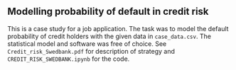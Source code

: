 ## Modelling probability of default in credit risk

This is a case study for a job application. The task was to model the default probability of credit holders with the given data in `case_data.csv`. The statistical model and software was free of choice. See `Credit_risk_Swedbank.pdf` for description of strategy and `CREDIT_RISK_SWEDBANK.ipynb` for the code. 
